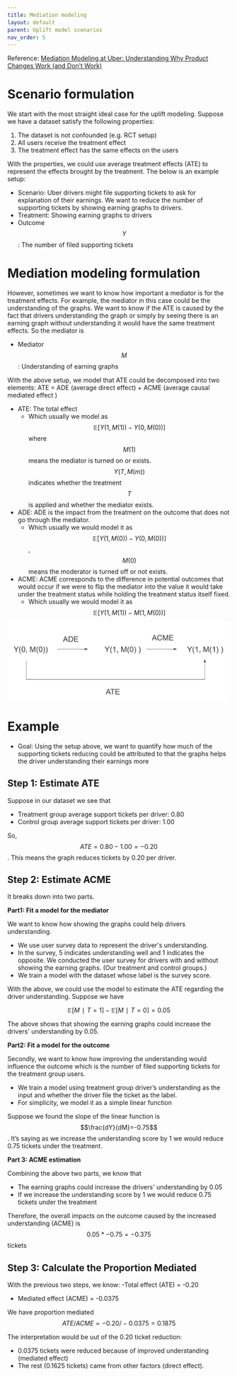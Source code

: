 ```yaml
---
title: Mediation modeling
layout: default
parent: Uplift model scenarios
nav_order: 5
---
```

Reference: [Mediation Modeling at Uber: Understanding Why Product Changes Work (and Don’t Work)](https://www.uber.com/blog/mediation-modeling/?uclick_id=ab87d21b-5786-4b35-984f-eef020820c8d)

# Scenario formulation
We start with the most straight ideal case for the uplift modeling. Suppose we have a dataset satisfy the following properties:


1. The dataset is not confounded (e.g. RCT setup)
2. All users receive the treatment effect
3. The treatment effect has the same effects on the users

With the properties, we could use average treatment effects (ATE) to represent the effects brought by the treatment. The below is an example setup:

- Scenario: Uber drivers might file supporting tickets to ask for explanation of their earnings. We want to reduce the number of supporting tickets by showing earning graphs to drivers. 
- Treatment: Showing earning graphs to drivers
- Outcome $$Y$$: The number of filed supporting tickets


# Mediation modeling formulation
However, sometimes we want to know how important a mediator is for the treatment effects. For example, the mediator in this case could be the understanding of the graphs. We want to know if the ATE is caused by the fact that drivers understanding the graph or simply by seeing there is an earning graph without understanding it would have the same treatment effects. So the mediator is

- Mediator $$M$$: Understanding of earning graphs

With the above setup, we model that ATE could be decomposed into two elements: ATE = ADE (average direct effect) + ACME (average causal mediated effect )

- ATE: The total effect
  - Which usually we model as $$\mathbb{E}[Y(1, M(1)) - Y(0, M(0))]$$ where $$M(1)$$ means the mediator is turned on or exists. $$Y(T, M(m))$$ indicates whether the treatment $$T$$ is applied and whether the mediator exists.
- ADE: ADE is the impact from the treatment on the outcome that does not go through the mediator. 
  - Which usually we would model it as $$\mathbb{E}[Y(1, M(0)) - Y(0, M(0))]$$, $$M(0)$$ means the moderator is turned off or not exists.
- ACME: ACME corresponds to the difference in potential outcomes that would occur if we were to flip the mediator into the value it would take under the treatment status while holding the treatment status itself fixed.
  - Which usually we would model it as $$\mathbb{E}[Y(1, M(1)) - M(1, M(0))]$$

![mediation_modeling_diagram](/docs/uplift_scenario/images/mediation_modeling/mediation_modeling_diagram.png)

# Example
- Goal: Using the setup above, we want to quantify how much of the supporting tickets reducing could be attributed to that the graphs helps the driver understanding their earnings more


## Step 1: Estimate ATE
Suppose in our dataset we see that
- Treatment group average support tickets per driver: 0.80
- Control group average support tickets per driver: 1.00

So, $$ATE = 0.80 - 1.00 = -0.20$$. This means the graph reduces tickets by 0.20 per driver.

## Step 2: Estimate ACME

It breaks down into two parts.

**Part1: Fit a model for the mediator**

We want to know how showing the graphs could help drivers understanding. 

- We use user survey data to represent the driver's understanding. 
- In the survey, 5 indicates understanding well and 1 indicates the opposite. We conducted the user survey for drivers with and without showing the earning graphs. (Our treatment and control groups.) 
- We train a model with the dataset whose label is the survey score.


With the above, we could use the model to estimate the ATE regarding the driver understanding. Suppose we have

$$\mathbb{E}[M∣T=1]−\mathbb{E}[M∣T=0]=0.05$$

The above shows that showing the earning graphs could increase the drivers' understanding by 0.05.

**Part2: Fit a model for the outcome**

Secondly, we want to know how improving the understanding would influence the outcome which is the number of filed supporting tickets for the treatment group users. 

- We train a model using treatment group driver’s understanding as the input and whether the driver file the ticket as the label.
- For simplicity, we model it as a simple linear function

Suppose we found the slope of the linear function is $$\frac{dY}{dM}=-0.75$$. It’s saying as we increase the understanding score by 1 we would reduce 0.75 tickets under the treatment.

**Part 3: ACME estimation**

Combining the above two parts, we know that

- The earning graphs could increase the drivers' understanding by 0.05
- If we increase the understanding score by 1 we would reduce 0.75 tickets under the treatment

Therefore, the overall impacts on the outcome caused by the increased understanding (ACME) is $$0.05 * -0.75 = -0.375$$ tickets

## Step 3: Calculate the Proportion Mediated

With the previous two steps, we know:
-Total effect (ATE) = -0.20
- Mediated effect (ACME) = -0.0375


We have proportion mediated  $$ATE/ACME =−0.20/−0.0375 =0.1875$$

The interpretation would be uut of the 0.20 ticket reduction:
- 0.0375 tickets were reduced because of improved understanding (mediated effect)
- The rest (0.1625 tickets) came from other factors (direct effect).